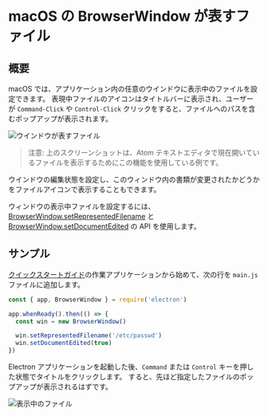 # macOS の BrowserWindow が表すファイル

## 概要

macOS では、アプリケーション内の任意のウインドウに表示中のファイルを設定できます。 表現中ファイルのアイコンはタイトルバーに表示され、ユーザーが `Command-Click` や `Control-Click` クリックをすると、ファイルへのパスを含むポップアップが表示されます。

![ウインドウが表すファイル](https://cloud.githubusercontent.com/assets/639601/5082061/670a949a-6f14-11e4-987a-9aaa04b23c1d.png)

> 注意: 上のスクリーンショットは、Atom テキストエディタで現在開いているファイルを表示するためにこの機能を使用している例です。

ウインドウの編集状態を設定し、このウィンドウ内の書類が変更されたかどうかをファイルアイコンで表示することもできます。

ウィンドウの表示中ファイルを設定するには、[BrowserWindow.setRepresentedFilename](../api/browser-window.md#winsetrepresentedfilenamefilename-macos) と [BrowserWindow.setDocumentEdited](../api/browser-window.md#winsetdocumenteditededited-macos) の API を使用します。

## サンプル

[クイックスタートガイド](quick-start.md)の作業アプリケーションから始めて、次の行を `main.js` ファイルに追加します。

```javascript fiddle='docs/fiddles/features/represented-file'
const { app, BrowserWindow } = require('electron')

app.whenReady().then(() => {
  const win = new BrowserWindow()

  win.setRepresentedFilename('/etc/passwd')
  win.setDocumentEdited(true)
})
```

Electron アプリケーションを起動した後、`Command` または `Control` キーを押した状態でタイトルをクリックします。 すると、先ほど指定したファイルのポップアップが表示されるはずです。

![表示中のファイル](../images/represented-file.png)
